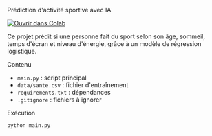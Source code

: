 Prédiction d'activité sportive avec IA

[![Ouvrir dans Colab](https://colab.research.google.com/assets/colab-badge.svg)](https://colab.research.google.com/github/Messipsa-Med/prediction-sport/blob/main/main.ipynb)

Ce projet prédit si une personne fait du sport selon son âge, sommeil, temps d'écran et niveau d'énergie, grâce à un modèle de régression logistique.

Contenu

- `main.py` : script principal
- `data/sante.csv` : fichier d'entraînement
- `requirements.txt` : dépendances
- `.gitignore` : fichiers à ignorer

Exécution

```bash
python main.py

